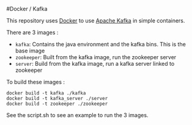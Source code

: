 #Docker / Kafka

This repository uses [Docker](https://www.docker.com/) to use [Apache Kafka](http://kafka.apache.org/) in simple
containers.

There are 3 images :

* `kafka`: Contains the java environment and the kafka bins. This is the base image
* `zookeeper`: Built from the kafka image, run the zookeeper server
* `server`: Build from the kafka image, run a kafka server linked to zookeeper

To build these images :

    docker build -t kafka ./kafka
    docker build -t kafka_server ./server
    docker build -t zookeeper ./zookeeper

See the script.sh to see an example to run the 3 images.